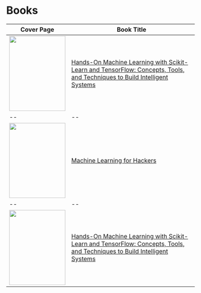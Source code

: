 # Books

| Cover Page | Book Title |
| -- | -- |
| <a href="https://shorturl.at/apzD5"><img src="https://github.com/pranavbelhekar01/Machine-Learning-Resources/assets/85128700/ae6dd6bf-2331-482e-a4e6-439d658a52e0" width="150" height="200"></a> | [Hands-On Machine Learning with Scikit-Learn and TensorFlow: Concepts, Tools, and Techniques to Build Intelligent Systems](https://shorturl.at/apzD5) |
| -- | -- |
| <a href="https://shorturl.at/cE245"><img src="https://encrypted-tbn2.gstatic.com/images?q=tbn:ANd9GcQeCyLn2ptttBGxDVQum5eTCaoN2QsiLpr0u3t-eduU6tKjO74C" width="150" height="200"></a> | [Machine Learning for Hackers](https://shorturl.at/cE245) |
| -- | -- |
| <a href="https://mitpress.mit.edu/9780262048644/understanding-deep-learning/"><img src="https://mit-press-us.imgix.net/covers/9780262048644.jpg?auto=format&w=298&dpr=2&q=20" width="150" height="200"></a> | [Hands-On Machine Learning with Scikit-Learn and TensorFlow: Concepts, Tools, and Techniques to Build Intelligent Systems](https://mitpress.mit.edu/9780262048644/understanding-deep-learning/) |
